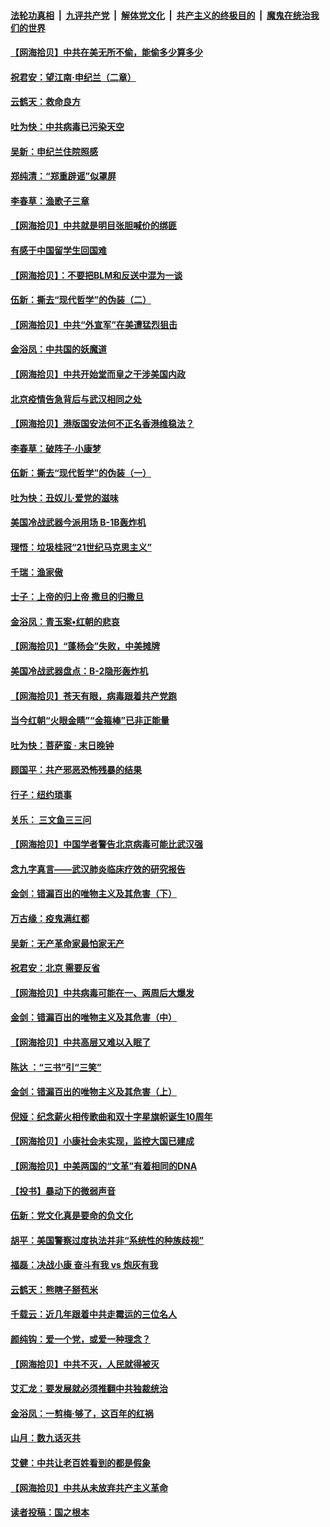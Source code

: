####  [法轮功真相](../../../../basic/blob/master/README.md?t=06281431) &nbsp;|&nbsp; [九评共产党](../../../../9ping.md/blob/master/README.md?t=06281431) &nbsp;|&nbsp; [解体党文化](../../../../jtdwh.md/blob/master/README.md?t=06281431)  &nbsp;|&nbsp; [共产主义的终极目的](../../../../gczydzjmd.md/blob/master/README.md?t=06281431) &nbsp;|&nbsp; [魔鬼在统治我们的世界](../../../../mgztzwmdsj.md/blob/master/README.md?t=06281431) 

#### [【网海拾贝】中共在美无所不偷，能偷多少算多少](../pages/nsc993/n12216875.md?t=06281431) 

#### [祝君安：望江南·申纪兰（二章）](../pages/nsc993/n12216556.md?t=06281431) 

#### [云鹤天：救命良方](../pages/nsc993/n12216543.md?t=06281431) 

#### [吐为快：中共病毒已污染天空](../pages/nsc993/n12215786.md?t=06281431) 

#### [吴新：申纪兰住院照感](../pages/nsc993/n12215730.md?t=06281431) 

#### [郑纯清：“郑重辟谣”似罩屏](../pages/nsc993/n12215700.md?t=06281431) 

#### [李春草：渔歌子三章](../pages/nsc993/n12215653.md?t=06281431) 

#### [【网海拾贝】中共就是明目张胆喊价的绑匪](../pages/nsc993/n12215381.md?t=06281431) 

#### [有感于中国留学生回国难](../pages/nsc993/n12212960.md?t=06281431) 

#### [【网海拾贝】：不要把BLM和反送中混为一谈](../pages/nsc993/n12213076.md?t=06281431) 

#### [伍新：撕去“现代哲学”的伪装（二）](../pages/nsc993/n12211310.md?t=06281431) 

#### [【网海拾贝】中共“外宣军”在美遭猛烈狙击](../pages/nsc993/n12211190.md?t=06281431) 

#### [金浴凤：中共国的妖魔道](../pages/nsc993/n12208163.md?t=06281431) 

#### [【网海拾贝】中共开始堂而皇之干涉美国内政](../pages/nsc993/n12205646.md?t=06281431) 

#### [北京疫情告急背后与武汉相同之处](../pages/nsc993/n12201610.md?t=06281431) 

#### [【网海拾贝】港版国安法何不正名香港维稳法？](../pages/nsc993/n12203675.md?t=06281431) 

#### [李春草：破阵子·小康梦](../pages/nsc993/n12202996.md?t=06281431) 

#### [伍新：撕去“现代哲学”的伪装（一）](../pages/nsc993/n12202666.md?t=06281431) 

#### [吐为快：丑奴儿·爱党的滋味](../pages/nsc993/n12202630.md?t=06281431) 

#### [美国冷战武器今派用场 B-1B轰炸机](../pages/nsc993/n12202368.md?t=06281431) 

#### [理悟：垃圾桂冠“21世纪马克思主义”](../pages/nsc993/n12201220.md?t=06281431) 

#### [千瑞：渔家傲](../pages/nsc993/n12201174.md?t=06281431) 

#### [士子：上帝的归上帝 撒旦的归撒旦](../pages/nsc993/n12199902.md?t=06281431) 

#### [金浴凤：青玉案•红朝的悲哀](../pages/nsc993/n12199650.md?t=06281431) 

#### [【网海拾贝】“蓬杨会”失败，中美摊牌](../pages/nsc993/n12199598.md?t=06281431) 

#### [美国冷战武器盘点：B-2隐形轰炸机](../pages/nsc993/n12199226.md?t=06281431) 

#### [【网海拾贝】苍天有眼，病毒跟着共产党跑](../pages/nsc993/n12197648.md?t=06281431) 

#### [当今红朝“火眼金睛”“金箍棒”已非正能量](../pages/nsc993/n12196834.md?t=06281431) 

#### [吐为快：菩萨蛮 · 末日晚钟](../pages/nsc993/n12196689.md?t=06281431) 

#### [顾国平：共产邪恶恐怖残暴的结果](../pages/nsc993/n12195238.md?t=06281431) 

#### [行子：纽约琐事](../pages/nsc993/n12194752.md?t=06281431) 

#### [关乐： 三文鱼三三问](../pages/nsc993/n12194626.md?t=06281431) 

#### [【网海拾贝】中国学者警告北京病毒可能比武汉强](../pages/nsc993/n12193964.md?t=06281431) 

#### [念九字真言——武汉肺炎临床疗效的研究报告](../pages/nsc993/n12190804.md?t=06281431) 

#### [金剑：错漏百出的唯物主义及其危害（下）](../pages/nsc993/n12191909.md?t=06281431) 

#### [万古缘：疫鬼满红都](../pages/nsc993/n12191847.md?t=06281431) 

#### [吴新：无产革命家最怕家无产](../pages/nsc993/n12191806.md?t=06281431) 

#### [祝君安：北京 需要反省](../pages/nsc993/n12191766.md?t=06281431) 

#### [【网海拾贝】中共病毒可能在一、两周后大爆发](../pages/nsc993/n12190517.md?t=06281431) 

#### [金剑：错漏百出的唯物主义及其危害（中）](../pages/nsc993/n12188778.md?t=06281431) 

#### [【网海拾贝】中共高层又难以入眠了](../pages/nsc993/n12188425.md?t=06281431) 

#### [陈达 ：“三书”引“三笑”](../pages/nsc993/n12187929.md?t=06281431) 

#### [金剑：错漏百出的唯物主义及其危害（上）](../pages/nsc993/n12186502.md?t=06281431) 

#### [倪娅：纪念薪火相传歌曲和双十字星旗帜诞生10周年](../pages/nsc993/n12186439.md?t=06281431) 

#### [【网海拾贝】小康社会未实现，监控大国已建成](../pages/nsc993/n12185468.md?t=06281431) 

#### [【网海拾贝】中美两国的“文革”有着相同的DNA](../pages/nsc993/n12184487.md?t=06281431) 

#### [【投书】暴动下的微弱声音](../pages/nsc993/n12183493.md?t=06281431) 

#### [伍新：党文化真是要命的负文化](../pages/nsc993/n12182742.md?t=06281431) 

#### [胡平：美国警察过度执法并非“系统性的种族歧视”](../pages/nsc993/n12182713.md?t=06281431) 

#### [福磊：决战小康 奋斗有我 vs 炮灰有我](../pages/nsc993/n12182693.md?t=06281431) 

#### [云鹤天：熊瞎子掰苞米](../pages/nsc993/n12182680.md?t=06281431) 

#### [千载云：近几年跟着中共走霉运的三位名人](../pages/nsc993/n12182649.md?t=06281431) 

#### [颜纯钩：爱一个党，或爱一种理念？](../pages/nsc993/n12182640.md?t=06281431) 

#### [【网海拾贝】中共不灭，人民就得被灭](../pages/nsc993/n12180698.md?t=06281431) 

#### [艾汇龙：要发展就必须推翻中共独裁统治](../pages/nsc993/n12180647.md?t=06281431) 

#### [金浴凤：一剪梅·够了，这百年的红祸](../pages/nsc993/n12180002.md?t=06281431) 

#### [山月：数九话灭共](../pages/nsc993/n12179940.md?t=06281431) 

#### [艾健：中共让老百姓看到的都是假象](../pages/nsc993/n12179778.md?t=06281431) 

#### [【网海拾贝】中共从未放弃共产主义革命](../pages/nsc993/n12176687.md?t=06281431) 

#### [读者投稿：国之根本](../pages/nsc993/n12176662.md?t=06281431) 

